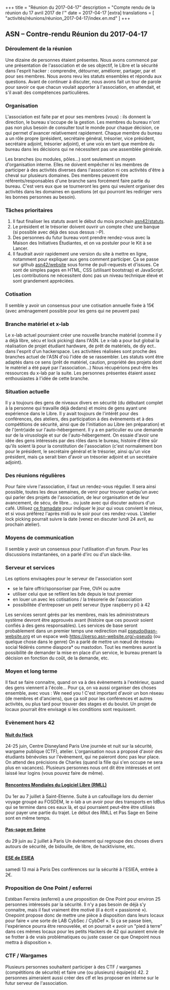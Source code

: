+++
title = "Réunion du 2017-04-17"
description = "Compte rendu de la réunion du 17 avril 2017 de l'"
date = 2017-04-17
[extra]
translations = [
    "activités/réunions/réunion_2017-04-17/index.en.md"
]
+++

## ASN – Contre-rendu Réunion du 2017-04-17

### Déroulement de la réunion

Une dizaine de personnes étaient présentes.
Nous avons commencé par une présentation de l'association et de ses objectif,
le Libre et la sécurité dans l'esprit hacker : comprendre, détourner,
améliorer, partager, par et pour ses membres.
Nous avons revu les statuts ensembles et répondu aux questions.
Avant de continuer à discuter, nous avons fait un tour de parole pour savoir ce
que chacun voulait apporter à l'association, en attendait, et s'il avait des
compétences particulières.

### Organisation

L'association est faite par et pour ses membres (vous) : ils donnent la
direction, le bureau s'occupe de la gestion.
Les membres du bureau n'ont pas non plus besoin de consulter tout le monde pour
chaque décision, ce qui permet d'avancer relativement rapidement.
Chaque membre du bureau a un rôle propre (président, secrétaire général,
trésorier, vice président, secrétaire adjoint, trésorier adjoint), et une voix
en tant que membre du bureau dans les décisions qui ne nécessitent pas une
assemblée générale.

Les branches (ou modules, pôles…) sont seulement un moyen d'organisation
interne. Elles ne doivent empêcher ni les membres de participer à des activités
diverses dans l'association ni ces activités d'être à cheval sur plusieurs
domaines.
Des membres peuvent être référents/responsables d'une branche sans forcément
faire partie du bureau. C'est vers eux que se tourneront les gens qui veulent
organiser des activités dans les domaines en questions (et qui pourront les
rediriger vers les bonnes personnes au besoin).

### Tâches prioritaires

1. Il faut finaliser les statuts avant le début du mois prochain [asn42/statuts](https://github.com/asn42/statuts).
2. Le président et le trésorier doivent ouvrir un compte chez une banque (si possible avec déjà des sous dessus :-P).
3. Des personnes du futur bureau vont prendre rendez-vous avec la Maison des Initiatives Étudiantes, et on va postuler pour le Kit à se Lancer.
4. Il faudrait avoir rapidement une version du site à mettre en ligne, notamment pour expliquer aux gens comment participer. Ça se passe sur github [asn42/website](https://github.com/asn42/website) sous forme de pull-requests et d'issues. Ce sont de simples pages en HTML, CSS (utilisant bootstrap) et JavaScript. Les contributions ne nécessitent donc pas un niveau technique élevé et sont grandement appréciées.

### Cotisation

Il semble y avoir un consensus pour une cotisation annuelle fixée à 15€ (avec
aménagement possible pour les gens qui ne peuvent pas)

### Branche matériel et x-lab

Le x-lab actuel pourraient créer une nouvelle branche matériel (comme il y a
déjà libre, sécu et lock picking) dans l'ASN.
Le x-lab a pour but global la réalisation de projet étudiant hardware, de prêt
de matériels, de diy ect.. dans l'esprit d'un hackerspace. Les activitées
réalisées sont proche des branches actuel de l'ASN d'où l'idée de se
rassembler.
Les statuts vont être adaptés dans ce sens (prêt de matériel, caution,
propriété des projets dont le matériel a été payé par l'association…)
Nous récupérions peut-être les ressources du x-lab par la suite.
Les personnes présentes étaient assez enthousiastes à l'idée de cette branche.

### Situation actuelle

Il y a toujours des gens de niveaux divers en sécurité (du débutant complet à
la personne qui travaille déjà dedans) et moins de gens ayant une expérience
dans le Libre.
Il y avait toujours de l'intérêt pour des conférences, des ateliers, des
participation à des évènements et à des compétitions de sécurité, ainsi que de
l'initiation au Libre (en préparation) et de l'(entr)aide sur
l'auto-hébergement.
Il y a en particulier eu une demande sur de la virusologie et sur de
l'auto-hébergement.
On essaie d'avoir une idée des gens intéressés par des rôles dans le bureau,
histoire d'être sûr qu'ils soient là pour la constitution de l'association
(c'est normalement bon pour le président, le secrétaire général et le
trésorier, ainsi qu'un vice président, mais ça serait bien d'avoir un trésorier
adjoint et un secrétaire adjoint).

### Des réunions régulières

Pour faire vivre l'association, il faut un rendez-vous régulier. Il sera ainsi
possible, toutes les deux semaines, de venir pour trouver quelqu'un avec qui
parler des projets de l'association, de leur organisation et de leur
avancement, de sécu, de libre… ou juste avec qui discuter autours d'un café.
Utilisez [ce framadate](https://framadate.org/pvTCTHgWrx8oPd3a) pour indiquer
le jour qui vous convient le mieux, et si vous préférez l'après midi ou le soir
pour ces rendez-vous.
L’atelier lock picking pourrait suivre la date (venez en discuter lundi 24
avril, au prochain atelier).

### Moyens de communication

Il semble y avoir un consensus pour l'utilisation d'un forum.
Pour les discussions instantanées, on a parlé d'irc ou d'un slack-like.

### Serveur et services

Les options envisagées pour le serveur de l'association sont
- se le faire offrir/sponsoriser par Free, OVH ou autre
- utiliser celui que se refilent les bde depuis le tout premier
- en louer un avec les cotisations / la trésorerie de l'association
- possibilitée d'entreposer un petit serveur (type raspberry pi) à 42

Les services seront gérés par les membres, mais les administrateurs système
devront être approuvés avant (histoire que ces pouvoir soient confiés à des
gens responsables).
Les services de base seront probablement dans un premier temps une redirection
mail pseudo@asn-website.org et un espace web
https://perso.asn-website.org/~pseudo (ou quelque chose dans le genre)
On a parlé de mettre un nœud de réseau social fédérés comme diaspora* ou
mastodon.
Tout les membres auront la possibilité de demander la mise en place d’un
service, le bureau prenant la décision en fonction du coût, de la demande, etc.


### Moyen et long terme

Il faut se faire connaitre, quand on va à des évènements à l'extérieur, quand
des gens viennent à l'école…
Pour ça, on va aussi organiser des choses ensemble, avec vous : We need you !
C'est important d'avoir un bon réseau (de membres et d'anciens), que ça soit
pour les conférences et autres activités, ou plus tard pour trouver des stages
et du boulot.
Un projet de locaux pourrait être envisagé si les conditions sont requissent.

### Evènement hors 42

#### [Nuit du Hack](https://nuitduhack.com/)
24-25 juin, Centre Disneyland Paris
Une journée et nuit sur la sécurité, wargame publique (CTF), atelier.
L'organisation nous a proposé d'avoir des étudiants bénévoles sur l'évènement,
qui ne paieront donc pas leur place. On attend des précisions de Charles (quand
la fille qui s'en occupe ne sera plus en vacances). Plusieurs personnes nous
ont dit être intéressés et ont laissé leur logins (vous pouvez faire de même).

#### [Rencontres Mondiales du Logiciel Libre (RMLL)](https://2017.rmll.info/)
Du 1er au 7 juillet à Saint-Etienne.
Suite à un cafouillage lors du dernier voyage groupé au FOSDEM, le x-lab a un
avoir pour des transports en IdBus qui se termine dans ces eaux là, et qui
pourraient peut-être être utilisés pour payer une partie du trajet.
Le début des RMLL et Pas Sage en Seine sont en même temps.

#### [Pas-sage en Seine](https://passageenseine.fr/)
du 29 juin au 2 juillet à Paris
Un évènement qui regroupe des choses divers autours de sécurité, de bidouille,
de libre, de hacktivisme, etc.

#### [ESE de ESIEA](https://ese.esiea.fr/)
samedi 13 mai à Paris
Des conférences sur la sécurité à l'ESIEA, entrée à 2€.

### Proposition de One Point / esferrei

Estéban Ferreira (esferrei) a une proposition de One Point pour environ 25
personnes intéressés par la sécurité. Il n'y a pas besoin de déjà s'y
connaitre, mais il faut vraiment être motivé (il a écrit « passionné »).
Onepoint propose donc de mettre une pièce à disposition dans leurs locaux pour
faire « une sorte de LAB CybSec / CybDef ».
Si ça se passe bien, l'expérience pourra être renouvelée, et on pourrait «
avoir un "pied à terre" dans ces mêmes locaux pour les petits Hackers de 42 qui
auraient envie de se frotter à de vrais problématiques ou juste casser ce que
Onepoint nous mettra à disposition ».

### CTF / Wargames
Plusieurs personnes souhaitent participer à des CTF / wargames (compétitions de
sécurité) et faire une (ou plusieurs) équipe(s) 42. 2 personnes aimeraient
aussi créer des ctf et les proposer en interne sur le futur serveur de
l'association.
